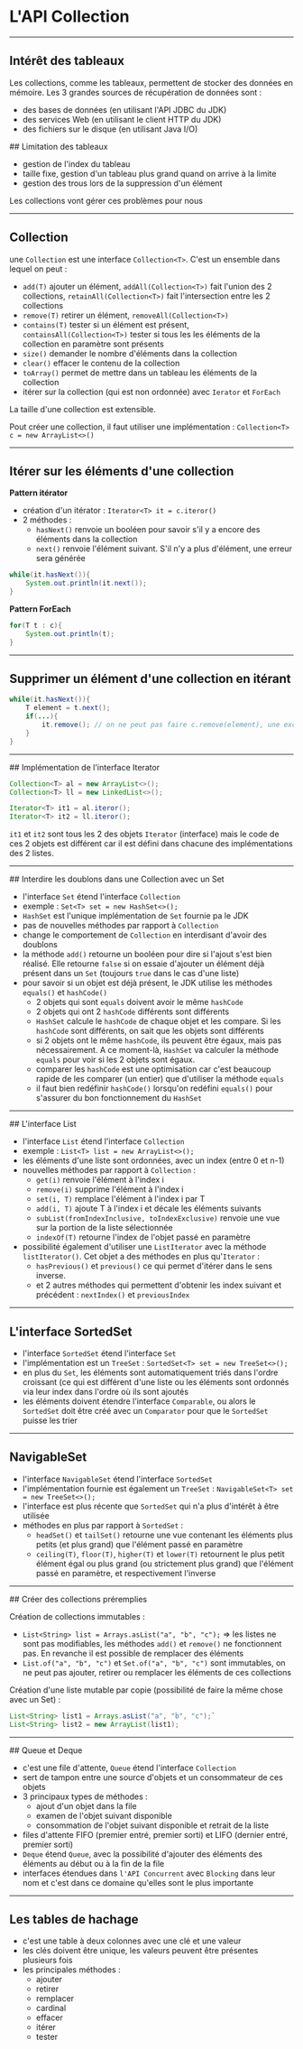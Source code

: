 # L'API Collection

----

## Intérêt des tableaux

Les collections, comme les tableaux, permettent de stocker des données en mémoire. Les 3 grandes sources de récupération de données sont :
- des bases de données (en utilisant l'API JDBC du JDK)
- des services Web (en utilisant le client HTTP du JDK)
- des fichiers sur le disque (en utilisant Java I/O)

## Limitation des tableaux

- gestion de l'index du tableau
- taille fixe, gestion d'un tableau plus grand quand on arrive à la limite
- gestion des trous lors de la suppression d'un élément

Les collections vont gérer ces problèmes pour nous

----

## Collection

une `Collection` est une interface `Collection<T>`. C'est un ensemble dans lequel on peut :
- `add(T)` ajouter un élément, `addAll(Collection<T>)` fait l'union des 2 collections, `retainAll(Collection<T>)` fait l'intersection entre les 2 collections
- `remove(T)` retirer un élément, `removeAll(Collection<T>)`
- `contains(T)` tester si un élément est présent, `containsAll(Collection<T>)` tester si tous les les éléments de la collection en paramètre sont présents
- `size()` demander le nombre d'éléments dans la collection
- `clear()` effacer le contenu de la collection
- `toArray()` permet de mettre dans un tableau les éléments de la collection
- itérer sur la collection (qui est non ordonnée) avec `Ierator` et `ForEach`

La taille d'une collection est extensible.

Pout créer une collection, il faut utiliser une implémentation : `Collection<T> c = new ArrayList<>()`

----

## Itérer sur les éléments d'une collection

**Pattern itérator**

- création d'un itérator : `Iterator<T> it = c.iteror()`
- 2 méthodes :
    - `hasNext()` renvoie un booléen pour savoir s'il y a encore des éléments dans la collection
    - `next()` renvoie l'élément suivant. S'il n'y a plus d'élément, une erreur sera générée

```java
while(it.hasNext()){
    System.out.println(it.next());
}
```

**Pattern ForEach**

```java
for(T t : c){
    System.out.println(t);
}
```

----

## Supprimer un élément d'une collection en itérant


```java
while(it.hasNext()){
    T element = t.next();
    if(...){
        it.remove(); // on ne peut pas faire c.remove(element), une exception serait levée
    }
}
```

----

## Implémentation de l'interface Iterator

```java
Collection<T> al = new ArrayList<>();
Collection<T> ll = new LinkedList<>();

Iterator<T> it1 = al.iteror();
Iterator<T> it2 = ll.iteror();
```

`it1` et `it2` sont tous les 2 des objets `Iterator` (interface) mais le code de ces 2 objets est différent car il est défini dans chacune des implémentations des 2 listes.

----

## Interdire les doublons dans une Collection avec un Set

- l'interface `Set` étend l'interface `Collection`
- exemple : `Set<T> set = new HashSet<>();`
- `HashSet` est l'unique implémentation de `Set` fournie pa le JDK
- pas de nouvelles méthodes par rapport à `Collection`
- change le comportement de `Collection` en interdisant d'avoir des doublons
- la méthode `add()` retourne un booléen pour dire si l'ajout s'est bien réalisé. Elle retourne `false` si on essaie d'ajouter un élément déjà présent dans un `Set` (toujours `true` dans le cas d'une liste)
- pour savoir si un objet est déjà présent, le JDK utilise les méthodes `equals()` et `hashCode()`
    - 2 objets qui sont `equals` doivent avoir le même `hashCode`
    - 2 objets qui ont 2 `hashCode` différents sont différents
    - `HashSet` calcule le `hashCode` de chaque objet et les compare. Si les `hashCode` sont différents, on sait que les objets sont différents
    - si 2 objets ont le même `hashCode`, ils peuvent être égaux, mais pas nécessairement. A ce moment-là, `HashSet` va calculer la méthode `equals` pour voir si les 2 objets sont égaux.
    - comparer les `hashCode` est une optimisation car c'est beaucoup rapide de les comparer (un entier) que d'utiliser la méthode `equals`
    - il faut bien redéfinir `hashCode()` lorsqu'on redéfini `equals()` pour s'assurer du bon fonctionnement du `HashSet`

----

## L'interface List

- l'interface `List` étend l'interface `Collection`
- exemple : `List<T> list = new ArrayList<>();`
- les éléments d'une liste sont ordonnées, avec un index (entre 0 et n-1)
- nouvelles méthodes par rapport à `Collection` :
    - `get(i)` renvoie l'élément à l'index i
    - `remove(i)` supprime l'élément à l'index i
    - `set(i, T)` remplace l'élément à l'index i par T
    - `add(i, T)` ajoute T à l'index i et décale les éléments suivants
    - `subList(fromIndexInclusive, toIndexExclusive)` renvoie une vue sur la portion de la liste sélectionnée
    - `indexOf(T)` retourne l'index de l'objet passé en paramètre
- possibilité également d'utiliser une `ListIterator` avec la méthode `listIterator()`. Cet objet a des méthodes en plus qu'`Iterator` :
    - `hasPrevious()` et `previous()` ce qui permet d'itérer dans le sens inverse.
    - et 2 autres méthodes qui permettent d'obtenir les index suivant et précédent : `nextIndex()` et `previousIndex`

----

## L'interface SortedSet

- l'interface `SortedSet` étend l'interface `Set`
- l'implémentation est un `TreeSet` : `SortedSet<T> set = new TreeSet<>();`
- en plus du `Set`, les éléments sont automatiquement triés dans l'ordre croissant (ce qui est différent d'une liste ou les éléments sont ordonnés via leur index dans l'ordre où ils sont ajoutés
- les éléments doivent étendre l'interface `Comparable`, ou alors le `SortedSet` doit être créé avec un `Comparator` pour que le `SortedSet` puisse les trier

----

## NavigableSet

- l'interface `NavigableSet` étend l'interface `SortedSet`
- l'implémentation fournie est également un `TreeSet` : `NavigableSet<T> set = new TreeSet<>();`
- l'interface est plus récente que `SortedSet` qui n'a plus d'intérêt à être utilisée
- méthodes en plus par rapport à `SortedSet` :
    - `headSet()` et `tailSet()` retourne une vue contenant les éléments plus petits (et plus grand) que l'élément passé en paramètre
    - `ceiling(T)`, `floor(T)`, `higher(T)` et `lower(T)` retournent le plus petit élément égal ou plus grand (ou strictement plus grand) que l'élément passé en paramètre, et respectivement l'inverse

----

## Créer des collections préremplies

Création de collections immutables :
- `List<String> list = Arrays.asList("a", "b", "c");` => les listes ne sont pas modifiables, les méthodes `add()` et `remove()` ne fonctionnent pas. En revanche il est possible de remplacer des éléments
- `List.of("a", "b", "c")` et `Set.of("a", "b", "c")` sont immutables, on ne peut pas ajouter, retirer ou remplacer les éléments de ces collections

Création d'une liste mutable par copie (possibilité de faire la même chose avec un Set) :

```java
List<String> list1 = Arrays.asList("a", "b", "c");`
List<String> list2 = new ArrayList(list1);
```

----

## Queue et Deque

- c'est une file d'attente, `Queue` étend l'interface `Collection`
- sert de tampon entre une source d'objets et un consommateur de ces objets
- 3 principaux types de méthodes :
    - ajout d'un objet dans la file
    - examen de l'objet suivant disponible
    - consommation de l'objet suivant disponible et retrait de la liste
- files d'attente FIFO (premier entré, premier sorti) et LIFO (dernier entré, premier sorti)
- `Deque` étend `Queue`, avec la possibilité d'ajouter des éléments des éléments au début ou à la fin de la file
- interfaces étendues dans `l'API Concurrent` avec `Blocking` dans leur nom et c'est dans ce domaine qu'elles sont le plus importante


----

## Les tables de hachage

- c'est une table à deux colonnes avec une clé et une valeur
- les clés doivent être unique, les valeurs peuvent être présentes plusieurs fois
- les principales méthodes :
    - ajouter
    - retirer
    - remplacer
    - cardinal
    - effacer
    - itérer
    - tester